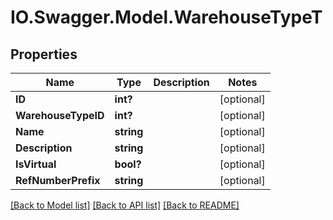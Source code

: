 # IO.Swagger.Model.WarehouseTypeT
## Properties

Name | Type | Description | Notes
------------ | ------------- | ------------- | -------------
**ID** | **int?** |  | [optional] 
**WarehouseTypeID** | **int?** |  | [optional] 
**Name** | **string** |  | [optional] 
**Description** | **string** |  | [optional] 
**IsVirtual** | **bool?** |  | [optional] 
**RefNumberPrefix** | **string** |  | [optional] 

[[Back to Model list]](../Models) [[Back to API list]](../Api) [[Back to README]](../README.md)

